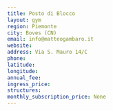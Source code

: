 ```yaml
---
title: Posto di Blocco
layout: gym
region: Piemonte
city: Boves (CN)
email: info@matteogambaro.it
website: 
address: Via S. Mauro 14/C
phone: 
latitude: 
longitude: 
annual_fee: 
ingress_price: 
structures: 
monthly_subscription_price: None
---
```


